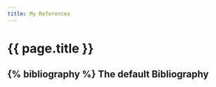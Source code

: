 ```yaml
---
title: My References
---
```


{{ page.title }}
================
{% bibliography %}
The default Bibliography
------------------------


